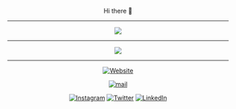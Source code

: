 <p align="center"> Hi there 👋 </p>

----------------------------------
<div>
    <p align="center">
        <a href="https://github-readme-stats.vercel.app/api/top-langs/?username=hsemihaktas&layout=compact&theme=great-gatsby">
            <img align="center" src="https://github-readme-stats.vercel.app/api/top-langs/?username=hsemihasdsdsktas&layout=compact&theme=chartreuse-dark" />
        </a>
    </p>
</div>

----------------------------------
<div>
    <p align="center">
        <a href="https://github-readme-stats.vercel.app/api?username=hsemihaktas&show_icons=true&theme=great-gatsby">
            <img align="center" src="https://github-readme-stats.vercel.app/api?username=hsemihsdsaktas&show_icons=true&theme=chartreuse-dark" />
        </a>
    </p>
</div>

----------------------------------
<p align="center">
   <a href="https://hsemihaktas.github.io" target="_blank"><img alt="Website" src="https://img.shields.io/badge/Website-@hsemihaktas-success?style=flat&logo=github"></a>
</p>
<p align="center">
  <a href="mailto:info.hsemihaktas@gmail.com" target="_blank"><img alt="mail" src="https://img.shields.io/badge/Mail-info.hsemihaktas@gmail.com-success?style=flat&logo=gmail"></a>
</p>
<p align="center">
  <a href="https://www.instagram.com/hsemihaktas/" target="_blank"><img alt="Instagram" src="https://img.shields.io/badge/Instagram-hsemihaktas-success?style=flat&logo=instagram"></a>
  <a href="https://twitter.com/hsemihaktas" target="_blank"><img alt="Twitter" src="https://img.shields.io/badge/Twitter-hsemihaktas-success?style=flat&logo=Twitter"></a>
  <a href="https://www.linkedin.com/in/hsemihaktas/" target="_blank"><img alt="LinkedIn" src="https://img.shields.io/badge/LinkedIn-@hsemihaktas-success?style=flat&logo=linkedin"></a>
</p>
